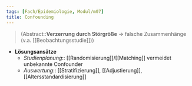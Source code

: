 ```yaml
---
tags: [Fach/Epidemiologie, Modul/m07]
title: Confounding
---
```

> (Abstract::**Verzerrung durch Störgröße** → falsche Zusammenhänge (v.a. [[Beobachtungsstudie]]))
- **Lösungsansätze**
	- *Studienplanung*:: [[Randomisierung]]/[[Matching]] vermeidet unbekannte Confounder
	- *Auswertung*:: [[Stratifizierung]], [[Adjustierung]], [[Altersstandardisierung]]